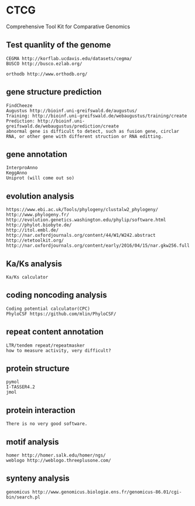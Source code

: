 CTCG
====

Comprehensive Tool Kit for Comparative Genomics

## Test quanlity of the genome

	CEGMA http://korflab.ucdavis.edu/datasets/cegma/
	BUSCO http://busco.ezlab.org/

	orthodb http://www.orthodb.org/

## gene structure prediction

	FindCheeze 
	Augustus http://bioinf.uni-greifswald.de/augustus/
	Training: http://bioinf.uni-greifswald.de/webaugustus/training/create
	Prediction: http://bioinf.uni-greifswald.de/webaugustus/prediction/create
	abnormal gene is difficult to detect, such as fusion gene, circlar RNA, or other gene with different struction or RNA editting.

## gene annotation

	InterproAnno
	KeggAnno
	Uniprot (will come out so)

## evolution analysis

	https://www.ebi.ac.uk/Tools/phylogeny/clustalw2_phylogeny/
	http://www.phylogeny.fr/
	http://evolution.genetics.washington.edu/phylip/software.html
	http://phylot.biobyte.de/
	http://itol.embl.de/ http://nar.oxfordjournals.org/content/44/W1/W242.abstract
	http://etetoolkit.org/ http://nar.oxfordjournals.org/content/early/2016/04/15/nar.gkw256.full

## Ka/Ks analysis

	Ka/Ks calculator

## coding noncoding analysis

	Coding potential calculator(CPC)
	PhyloCSF https://github.com/mlin/PhyloCSF/
	
## repeat content annotation

	LTR/tendem repeat/repeatmasker
	how to measure activity, very difficult?

## protein structure

	pymol
	I-TASSER4.2
	jmol

## protein interaction

	There is no very good software.

## motif analysis

	homer http://homer.salk.edu/homer/ngs/
	weblogo http://weblogo.threeplusone.com/
	
## synteny analysis

	genomicus http://www.genomicus.biologie.ens.fr/genomicus-86.01/cgi-bin/search.pl
	
